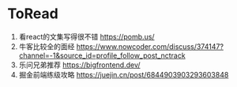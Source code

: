 # ToRead

1. 看react的文集写得很不错 https://pomb.us/
2. 牛客比较全的面经 https://www.nowcoder.com/discuss/374147?channel=-1&source_id=profile_follow_post_nctrack
3. 乐问兄弟推荐 https://bigfrontend.dev/
4. 掘金前端练级攻略 https://juejin.cn/post/6844903903293603848